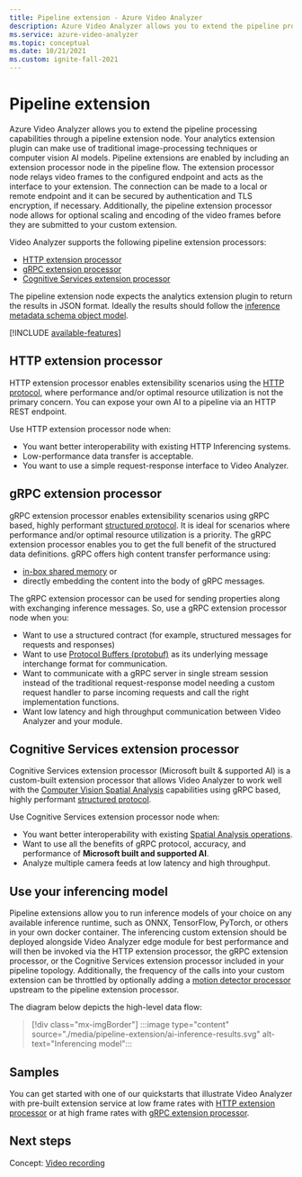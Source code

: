 ```yaml
---
title: Pipeline extension - Azure Video Analyzer
description: Azure Video Analyzer allows you to extend the pipeline processing capabilities through a pipeline extension node. This article describes the pipeline extension node.
ms.service: azure-video-analyzer
ms.topic: conceptual
ms.date: 10/21/2021
ms.custom: ignite-fall-2021
---
```


# Pipeline extension

Azure Video Analyzer allows you to extend the pipeline processing capabilities through a pipeline extension node. Your analytics extension plugin can make use of traditional image-processing techniques or computer vision AI models. Pipeline extensions are enabled by including an extension processor node in the pipeline flow. The extension processor node relays video frames to the configured endpoint and acts as the interface to your extension. The connection can be made to a local or remote endpoint and it can be secured by authentication and TLS encryption, if necessary. Additionally, the pipeline extension processor node allows for optional scaling and encoding of the video frames before they are submitted to your custom extension.

Video Analyzer supports the following pipeline extension processors:

* [HTTP extension processor](pipeline.md#http-extension-processor) 
* [gRPC extension processor](pipeline.md#grpc-extension-processor)
* [Cognitive Services extension processor](pipeline.md#cognitive-services-extension-processor)

The pipeline extension node expects the analytics extension plugin to return the results in JSON format. Ideally the results should follow the [inference metadata schema object model](inference-metadata-schema.md).

[!INCLUDE [available-features](./includes/available-features.md)]

## HTTP extension processor

HTTP extension processor enables extensibility scenarios using the [HTTP protocol](http-extension-protocol.md), where performance and/or optimal resource utilization is not the primary concern. You can expose your own AI to a pipeline via an HTTP REST endpoint.

Use HTTP extension processor node when:

* You want better interoperability with existing HTTP Inferencing systems.
* Low-performance data transfer is acceptable.
* You want to use a simple request-response interface to Video Analyzer.

## gRPC extension processor

gRPC extension processor enables extensibility scenarios using gRPC based, highly performant [structured protocol](grpc-extension-protocol.md). It is ideal for scenarios where performance and/or optimal resource utilization is a priority. The gRPC extension processor enables you to get the full benefit of the structured data definitions. gRPC offers high content transfer performance using:

* [in-box shared memory](https://en.wikipedia.org/wiki/Shared_memory) or
* directly embedding the content into the body of gRPC messages.

The gRPC extension processor can be used for sending properties along with exchanging inference messages. So, use a gRPC extension processor node when you:

* Want to use a structured contract (for example, structured messages for requests and responses)
* Want to use [Protocol Buffers (protobuf)](https://developers.google.com/protocol-buffers) as its underlying message interchange format for communication.
* Want to communicate with a gRPC server in single stream session instead of the traditional request-response model needing a custom request handler to parse incoming requests and call the right implementation functions.
* Want low latency and high throughput communication between Video Analyzer and your module.

## Cognitive Services extension processor

Cognitive Services extension processor (Microsoft built & supported AI) is a custom-built extension processor that allows Video Analyzer to work well with the [Computer Vision Spatial Analysis](../../cognitive-services/computer-vision/overview.md) capabilities using gRPC based, highly performant [structured protocol](grpc-extension-protocol.md). 

Use Cognitive Services extension processor node when:

* You want better interoperability with existing [Spatial Analysis operations](../../cognitive-services/computer-vision/intro-to-spatial-analysis-public-preview.md).
* Want to use all the benefits of gRPC protocol, accuracy, and performance of **Microsoft built and supported AI**.
* Analyze multiple camera feeds at low latency and high throughput.

## Use your inferencing model

Pipeline extensions allow you to run inference models of your choice on any available inference runtime, such as ONNX, TensorFlow, PyTorch, or others in your own docker container. The inferencing custom extension should be deployed alongside Video Analyzer  edge module for best performance and will then be invoked via the HTTP extension processor, the gRPC extension processor, or the Cognitive Services extension processor included in your pipeline topology. Additionally, the frequency of the calls into your custom extension can be throttled by optionally adding a [motion detector processor](pipeline.md#motion-detection-processor) upstream to the pipeline extension processor.

The diagram below depicts the high-level data flow:

> [!div class="mx-imgBorder"]
> :::image type="content" source="./media/pipeline-extension/ai-inference-results.svg" alt-text="Inferencing model":::
 
## Samples

You can get started with one of our quickstarts that illustrate Video Analyzer with pre-built extension service at low frame rates with [HTTP extension processor](pipeline.md#http-extension-processor) or at high frame rates with [gRPC extension processor](pipeline.md#grpc-extension-processor).

## Next steps 

Concept: [Video recording](video-recording.md)
